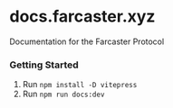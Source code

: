 # docs.farcaster.xyz

Documentation for the Farcaster Protocol

### Getting Started

1. Run `npm install -D vitepress`
2. Run `npm run docs:dev`
